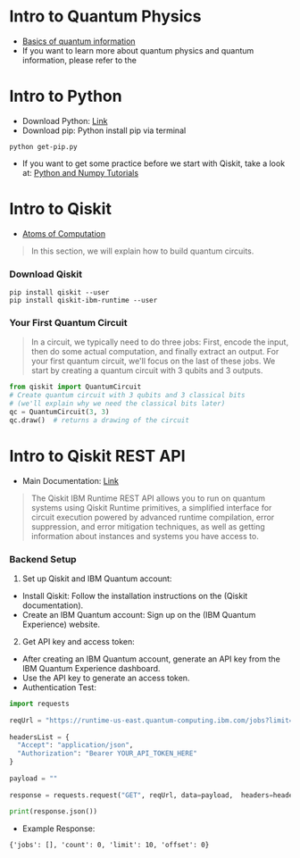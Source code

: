 # Intro to Quantum Physics
* [Basics of quantum information](https://learning.quantum.ibm.com/course/basics-of-quantum-information/single-systems)
* If you want to learn more about quantum physics and quantum information, please refer to the 

# Intro to Python 
* Download Python: [Link](https://www.python.org/downloads/)
* Download pip: Python install pip via terminal
```
python get-pip.py
```
* If you want to get some practice before we start with Qiskit, take a look at: [Python and Numpy Tutorials](https://cs231n.github.io/python-numpy-tutorial/)

# Intro to Qiskit
* [Atoms of Computation](https://github.com/Qiskit/textbook/blob/main/notebooks/intro/atoms-of-computation.ipynb)
> In this section, we will explain how to build quantum circuits. 

### Download Qiskit
``` 
pip install qiskit --user
pip install qiskit-ibm-runtime --user
```
### Your First Quantum Circuit
> In a circuit, we typically need to do three jobs: First, encode the input, then do some actual computation, and finally extract an output. For your first quantum circuit, we'll focus on the last of these jobs. We start by creating a quantum circuit with 3 qubits and 3 outputs.

```python
from qiskit import QuantumCircuit
# Create quantum circuit with 3 qubits and 3 classical bits
# (we'll explain why we need the classical bits later)
qc = QuantumCircuit(3, 3)
qc.draw()  # returns a drawing of the circuit
```

# Intro to Qiskit REST API
* Main Documentation: [Link](https://docs.quantum.ibm.com/api/runtime)
> The Qiskit IBM Runtime REST API allows you to run on quantum systems using Qiskit Runtime primitives, a simplified interface for circuit execution powered by advanced runtime compilation, error suppression, and error mitigation techniques, as well as getting information about instances and systems you have access to.


### Backend Setup
1. Set up Qiskit and IBM Quantum account:
* Install Qiskit: Follow the installation instructions on the (Qiskit documentation).
* Create an IBM Quantum account: Sign up on the (IBM Quantum Experience) website.

2. Get API key and access token:
* After creating an IBM Quantum account, generate an API key from the IBM Quantum Experience dashboard.
* Use the API key to generate an access token.
* Authentication Test:
```python
import requests
 
reqUrl = "https://runtime-us-east.quantum-computing.ibm.com/jobs?limit=10&offset=0&exclude_params=true"
 
headersList = {
  "Accept": "application/json",
  "Authorization": "Bearer YOUR_API_TOKEN_HERE" 
}
 
payload = ""
 
response = requests.request("GET", reqUrl, data=payload,  headers=headersList)
 
print(response.json())
```
* Example Response:
```
{'jobs': [], 'count': 0, 'limit': 10, 'offset': 0}
```
